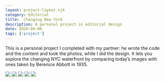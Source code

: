 ```yaml
---
layout: project-layout.njk
category: Editorial
title:  Changing New York
description: A personal project in editorial design
date: 2020-04-06
tags: ['project']
---
```


This is a personal project I completed with my partner: he wrote the code and the content and took the photos, while I did the design. It lets you explore the changing NYC waterfront by comparing today’s images with ones taken by Berenice Abbott in 1935.

<img class="border" src="https://eleventy-portfolio.s3.amazonaws.com/Changing_New_York/cny-1.png">

<img class="border" src="https://eleventy-portfolio.s3.amazonaws.com/Changing_New_York/cny-2.png">

<img class="border" src="https://eleventy-portfolio.s3.amazonaws.com/Changing_New_York/+cny-3.png">

<img class="border" src="https://eleventy-portfolio.s3.amazonaws.com/Changing_New_York/cny-4.png">

<img class="border" src="https://eleventy-portfolio.s3.amazonaws.com/Changing_New_York/cny-5.png">
